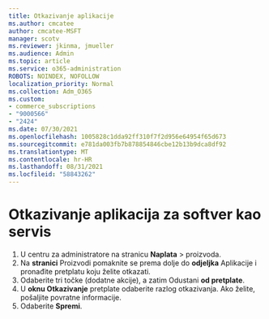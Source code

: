 ```yaml
---
title: Otkazivanje aplikacije
ms.author: cmcatee
author: cmcatee-MSFT
manager: scotv
ms.reviewer: jkinma, jmueller
ms.audience: Admin
ms.topic: article
ms.service: o365-administration
ROBOTS: NOINDEX, NOFOLLOW
localization_priority: Normal
ms.collection: Adm_O365
ms.custom:
- commerce_subscriptions
- "9000566"
- "2424"
ms.date: 07/30/2021
ms.openlocfilehash: 1005828c1dda92ff310f7f2d956e64954f65d673
ms.sourcegitcommit: e781da003fb7b878854846cbe12b13b9dca8df92
ms.translationtype: MT
ms.contentlocale: hr-HR
ms.lasthandoff: 08/31/2021
ms.locfileid: "58843262"
---
```

# <a name="how-to-cancel-software-as-a-service-apps"></a>Otkazivanje aplikacija za softver kao servis

1. U centru za administratore na stranicu **Naplata**  >  [](https://go.microsoft.com/fwlink/p/?linkid=842054) proizvoda.
2. Na **stranici** Proizvodi pomaknite se prema dolje do **odjeljka** Aplikacije i pronađite pretplatu koju želite otkazati. 
3. Odaberite tri točke (dodatne akcije), a zatim Odustani **od pretplate**.
4. U **oknu Otkazivanje** pretplate odaberite razlog otkazivanja. Ako želite, pošaljite povratne informacije.
5. Odaberite **Spremi**.